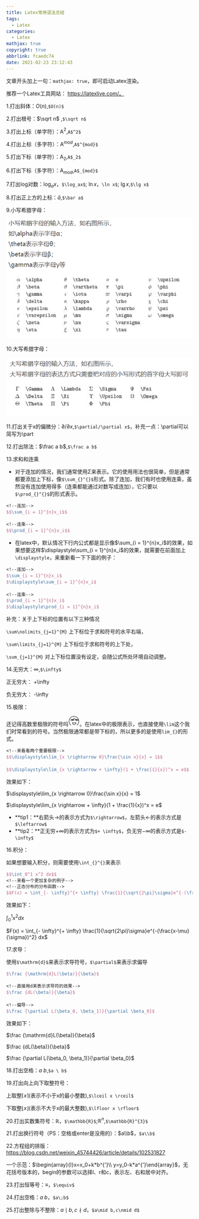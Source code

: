 ```yaml
---
title: Latex常用语法总结
tags:
  - Latex
categories:
  - Latex
mathjax: true
copyright: true
abbrlink: fcaedc74
date: 2021-02-23 23:12:43
---
```


文章开头加上一句：`mathjax: true`，即可启动Latex渲染。

<!--more-->

推荐一个Latex工具网站： https://latexlive.com/。

1.打出斜体：$O(n)$,`$O(n)$`

2.打出根号：$\sqrt n$ ,`$\sqrt n$`

3.打出上标（单字符）：A$^2$,`A$^2$`

4.打出上标（多字符）：A$^{mod}$,`A$^{mod}$`

5.打出下标（单字符）：A$_2$,`A$_2$`

6.打出下标（多字符）：A$_{mod}$,`A$_{mod}$`

7.打出log对数：$\log_ax$，`$\log_ax$`;	$\ln x$，`\ln x$`;	$\lg x$,`$\lg x$`

8.打出正上方的上标：$\bar a$,`$\bar a$`

9.小写希腊字母：

![image-20210310195229711](Latex常用语法总结/image-20210310195229711.png)

10.大写希腊字母：

![image-20210310195310812](Latex常用语法总结/image-20210310195310812.png)

11.打出关于x的偏微分：$\partial/\partial x$,`$\partial/\partial x$`，补充一点：\partial可以简写为\part

12.打出除法：$\frac a b$,`$\frac a b$`

13.求和和连乘

- 对于连加的情况，我们通常使用$\Sigma$来表示。它的使用用法也很简单，但是通常都要添加上下标，像`$\sum_{}^{}$`形式。除了连加，我们有时也使用连乘，虽然没有连加使用得多（连乘都能通过对数写成连加），它只要以`$\prod_{}^{}$`的形式表示。

```Latex
<!--连加-->
$$\sum_{i = 1}^{n}x_i$$

<!--连乘-->
$$\prod_{i = 1}^{n}x_i$$
```

- 在latex中，默认情况下行内公式都是显示像$\sum_{i = 1}^{n}x_i$的效果，如果想要这样$\displaystyle\sum_{i = 1}^{n}x_i$的效果，就需要在前面加上`\displaystyle`，来重新看一下下面的例子：

```latex
<!--连加-->
$\sum_{i = 1}^{n}x_i$
$\displaystyle\sum_{i = 1}^{n}x_i$

<!--连乘-->
$\prod_{i = 1}^{n}x_i$
$\displaystyle\prod_{i = 1}^{n}x_i$
```

补充：关于上下标的位置有以下三种情况

`\sum\nolimits_{j=1}^{M}` 上下标位于求和符号的水平右端，

`\sum\limits_{j=1}^{M}` 上下标位于求和符号的上下处，

`\sum_{j=1}^{M}` 对上下标位置没有设定，会随公式所处环境自动调整。

14.无穷大：$\infty$,`$\infty$`

正无穷大： +\infty

负无穷大： -\infty

15.极限：

还记得高数里极限的符号吗![皱眉](Latex常用语法总结/1684731-20191002102657884-1615601426.png)。在latex中的极限表示，也直接使用`\lim`这个我们时常看到的符号。当然极限通常都是带下标的，所以更多的是使用`lim_{}`的形式。

```latex
<!--来看看两个重要极限-->
$$\displaystyle\lim_{x \rightarrow 0}\frac{\sin x}{x} = 1$$

$$\displaystyle\lim_{x \rightarrow + \infty}(1 + \frac{1}{x})^x = e$$
```

效果如下：

$\displaystyle\lim_{x \rightarrow 0}\frac{\sin x}{x} = 1$

$\displaystyle\lim_{x \rightarrow + \infty}(1 + \frac{1}{x})^x = e$

- **tip1：**右箭头$\rightarrow$的表示方式为`$\rightarrow$`，左箭头$\leftarrow$的表示方式是`$\leftarrow$`
- **tip2：**正无穷$+ \infty$的表示方式为`$+ \infty$`，负无穷$- \infty$的表示方式是`$- \infty$`

16.积分：

如果想要输入积分，则需要使用`\int_{}^{}`来表示

```latex
$$\int_0^1 x^2 dx$$
<!--来看一个更加复杂的例子-->
<!--正态分布的分布函数-->
$$F(x) = \int_{- \infty}^{+ \infty} \frac{1}{\sqrt{2\pi}\sigma}e^{-(\frac{x-\mu}{\sigma})^2} dx$$
```

效果如下：

$\int_0^1 x^2 dx$

$F(x) = \int_{- \infty}^{+ \infty} \frac{1}{\sqrt{2\pi}\sigma}e^{-(\frac{x-\mu}{\sigma})^2} dx$

17.求导：

使用`$\mathrm{d}$`来表示求导符号，`$\partial$`来表示求偏导

```latex
$\frac {\mathrm{d}L(\beta)}{\beta}$

<!--直接用d来表示求导符的效果-->
$\frac {dL(\beta)}{\beta}$

<!--偏导-->
$\frac {\partial L(\beta_0, \beta_1)}{\partial \beta_0}$
```

效果如下：

$\frac {\mathrm{d}L(\beta)}{\beta}$

$\frac {dL(\beta)}{\beta}$

$\frac {\partial L(\beta_0, \beta_1)}{\partial \beta_0}$

18.打出空格：$a \ b$,`$a \ b$`

19.打出向上向下取整符号：

上取整$\lceil x \rceil$(表示不小于x的最小整数),`$\lceil x \rceil$`

下取整$\lfloor x \rfloor$(表示不大于x的最大整数),`$\lfloor x \rfloor$`

20.打出实数集符号：$\mathbb{R}$，`$\mathbb{R}$`;$\mathbb{R}^{n}$,`$\mathbb{R}^{3}$`

21.打出换行符号（PS：空格或enter是没用的）：$a\\b$，`$a\\b$`

22.方程组的排版：https://blog.csdn.net/weixin_45744426/article/details/102531827

一个示范：$\begin{array}{l}x=x_0+k*b^{'}\\ y=y_0-k*a^{'}\end{array}$，无花括号版本的，begin的参数可以选择l、r和c，表示左、右和居中对齐。

23.打出恒等号：$\equiv$，`$\equiv$`

24.打出空格：$a\;b$，`$a\;b$`

25.打出整除与不整除：$a\mid b,c\nmid d$，`$a\mid b,c\nmid d$`